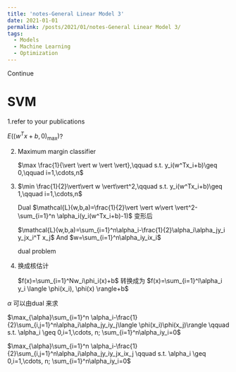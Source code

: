 ```yaml
---
title: 'notes-General Linear Model 3'
date: 2021-01-01
permalink: /posts/2021/01/notes-General Linear Model 3/
tags:
  - Models
  - Machine Learning
  - Optimization
---
```






Continue





# SVM

1.refer to your publications

$E((w^Tx+b,0)_{\max})$?

2. Maximum margin classifier

   $\max \frac{1}{\vert \vert w \vert \vert},\qquad s.t. y_i(w^Tx_i+b)\geq 0,\qquad i=1,\cdots,n$

3. $\min \frac{1}{2}\vert\vert w \vert\vert^2,\qquad s.t. y_i(w^Tx_i+b)\geq 1,\qquad i=1,\cdots,n$

   Dual  $\mathcal{L}(w,b,a)=\frac{1}{2}\vert \vert w\vert \vert^2-\sum_{i=1}^n \alpha_i(y_i(w^Tx_i+b)-1)$ 变形后

   $\mathcal{L}(w,b,a)=\sum_{i=1}^n\alpha_i-\frac{1}{2}\alpha_i\alpha_jy_i y_jx_i^T x_j$ And $w=\sum_{i=1}^n\alpha_iy_ix_i$

   dual problem 

4. 换成核估计

   $f(x)=\sum_{i=1}^Nw_i\phi_i(x)+b$ 转换成为 $f(x)=\sum_{i=1}^l\alpha_i y_i \langle \phi(x_i), \phi(x) \rangle+b$

$\alpha$ 可以由dual 来求

$\max_{\alpha}\sum_{i=1}^n \alpha_i-\frac{1}{2}\sum_{i,j=1}^n\alpha_i\alpha_jy_iy_j\langle \phi(x_i)\phi(x_j)\rangle \qquad s.t. \alpha_i \geq 0,i=1,\cdots, n; \sum_{i=1}^n\alpha_iy_i=0$ 

$\max_{\alpha}\sum_{i=1}^n \alpha_i-\frac{1}{2}\sum_{i,j=1}^n\alpha_i\alpha_jy_iy_jx_ix_j \qquad s.t. \alpha_i \geq 0,i=1,\cdots, n; \sum_{i=1}^n\alpha_iy_i=0$ 





